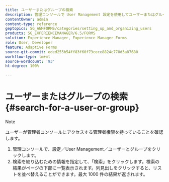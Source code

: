 ```yaml
---
title: ユーザーまたはグループの検索
description: 管理コンソールで User Management 設定を使用してユーザーまたはグループを検索する方法について説明します。
contentOwner: admin
content-type: reference
geptopics: SG_AEMFORMS/categories/setting_up_and_organizing_users
products: SG_EXPERIENCEMANAGER/6.5/FORMS
solution: Experience Manager, Experience Manager Forms
role: User, Developer
feature: Adaptive Forms
source-git-commit: eded255b54ff83f60f73cece8824c778d3a87680
workflow-type: tm+mt
source-wordcount: '93'
ht-degree: 100%

---
```


# ユーザーまたはグループの検索 {#search-for-a-user-or-group}

>[!NOTE]
> 
> ユーザーが管理者コンソールにアクセスする管理者権限を持っていることを確認します。

1. 管理コンソールで、設定／User Management／ユーザーとグループをクリックします。
1. 検索を絞り込むための情報を指定して、「検索」をクリックします。検索の結果がページの下部に一覧表示されます。列見出しをクリックすると、リストを並べ替えることができます。最大 1000 件の結果が返されます。
